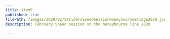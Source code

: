 ```yaml
---
title: item9
published: true
filePath: /images/2020/02/StridersSpeedSessionHoneybourneBridge2020.jpeg
description: February Speed session on the honeybourne line 2020

---
```


